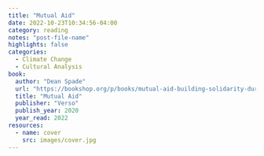 ```yaml
---
title: "Mutual Aid"
date: 2022-10-23T10:34:56-04:00
category: reading
notes: "post-file-name"
highlights: false
categories:
  - Climate Change
  - Cultural Analysis
book:
  author: "Dean Spade"
  url: "https://bookshop.org/p/books/mutual-aid-building-solidarity-during-this-crisis-and-the-next-dean-spade/18517599?ean=9781839762123"
  title: "Mutual Aid"
  publisher: "Verso"
  publish_year: 2020
  year_read: 2022
resources:
  - name: cover
    src: images/cover.jpg
---
```


